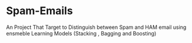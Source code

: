 # Spam-Emails

An Project That Target to Distinguish between Spam and HAM email using ensmeble Learning Models (Stacking , Bagging and Boosting)
